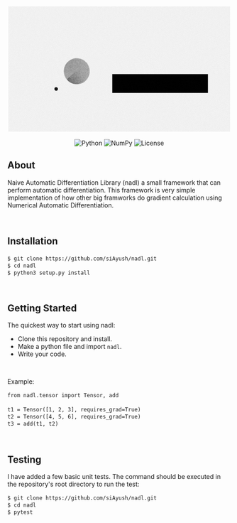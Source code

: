 <p align="center">
    <img alt="License" src="assets/nadl.gif" />
</p>

<p align="center">
<img alt="Python" src="https://img.shields.io/badge/python%20-%2314354C.svg?&style=for-the-badge&logo=python&logoColor=white"/>
<img alt="NumPy" src="https://img.shields.io/badge/numpy%20-%23013243.svg?&style=for-the-badge&logo=numpy&logoColor=white" />
<img alt="License" src="https://img.shields.io/github/license/siAyush/nadl?style=for-the-badge"/>
</p>


## About

Naive Automatic Differentiation Library (nadl) a small framework that can perform automatic differentiation.
This framework is very simple implementation of how other big framworks do gradient calculation using
Numerical Automatic Differentiation.

<br>

## Installation

```
$ git clone https://github.com/siAyush/nadl.git
$ cd nadl
$ python3 setup.py install
```

<br>

## Getting Started

The quickest way to start using nadl:
- Clone this repository and install.
- Make a python file and import ```nadl```.
- Write your code.

<br>

Example:
```
from nadl.tensor import Tensor, add

t1 = Tensor([1, 2, 3], requires_grad=True)
t2 = Tensor([4, 5, 6], requires_grad=True)
t3 = add(t1, t2)
```

<br>

## Testing

I have added a few basic unit tests. The command should be executed in the repository's root 
directory to run the test:
```
$ git clone https://github.com/siAyush/nadl.git
$ cd nadl
$ pytest
```